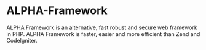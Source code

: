 # ALPHA-Framework
ALPHA Framework is an alternative, fast robust and secure web framework in PHP. ALPHA Framework is faster, easier and more efficient than Zend and CodeIgniter.
